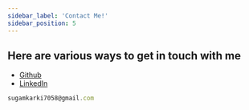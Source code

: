 ```yaml
---
sidebar_label: 'Contact Me!'
sidebar_position: 5
---
```


## Here are various ways to get in touch with me

- [Github](https://github.com/sugamkarki)
- [LinkedIn](https://www.linkedin.com/in/sugam-karki-4877261a3/)

```jsx title="Or you can email me at:"
sugamkarki7058@gmail.com
```